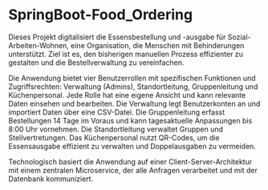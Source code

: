 # SpringBoot-Food_Ordering
Dieses Projekt digitalisiert die Essensbestellung und -ausgabe für Sozial-Arbeiten-Wohnen, eine Organisation, die Menschen mit Behinderungen unterstützt. Ziel ist es, den bisherigen manuellen Prozess effizienter zu gestalten und die Bestellverwaltung zu vereinfachen.

Die Anwendung bietet vier Benutzerrollen mit spezifischen Funktionen und Zugriffsrechten: Verwaltung (Admins), Standortleitung, Gruppenleitung und Küchenpersonal. Jede Rolle hat eine eigene Ansicht und kann relevante Daten einsehen und bearbeiten. Die Verwaltung legt Benutzerkonten an und importiert Daten über eine CSV-Datei. Die Gruppenleitung erfasst Bestellungen 14 Tage im Voraus und kann tagesaktuelle Anpassungen bis 8:00 Uhr vornehmen. Die Standortleitung verwaltet Gruppen und Stellvertretungen. Das Küchenpersonal nutzt QR-Codes, um die Essensausgabe effizient zu verwalten und Doppelausgaben zu vermeiden.

Technologisch basiert die Anwendung auf einer Client-Server-Architektur mit einem zentralen Microservice, der alle Anfragen verarbeitet und mit der Datenbank kommuniziert.
